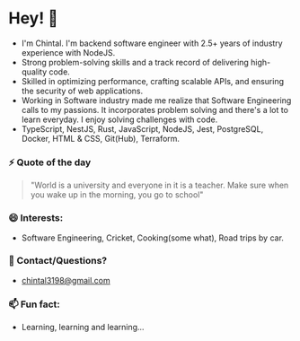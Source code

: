 # Hey! 👋

- I'm Chintal. I'm backend software engineer with 2.5+ years of industry experience with NodeJS.
- Strong problem-solving skills and a track record of delivering high-quality code.
- Skilled in optimizing performance, crafting scalable APIs, and ensuring the security of web applications.
- Working in Software industry made me realize that Software Engineering calls to my passions. It incorporates problem solving and there's a lot to learn everyday. I enjoy solving challenges with code. 
- TypeScript, NestJS, Rust, JavaScript, NodeJS, Jest, PostgreSQL, Docker, HTML & CSS, Git(Hub), Terraform.

### ⚡ Quote of the day 
> "World is a university and everyone in it is a teacher. Make sure when you wake up in the morning, you go to school"
### 😄 Interests: 
- Software Engineering, Cricket, Cooking(some what), Road trips by car. 
### 💬 Contact/Questions? 
- chintal3198@gmail.com
### 📫 Fun fact: 
- Learning, learning and learning...
